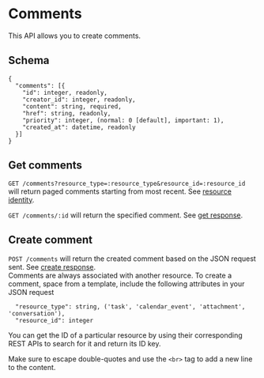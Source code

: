 Comments
========

This API allows you to create comments.

Schema  <a name='schema'></a>
------------
```
{
  "comments": [{
    "id": integer, readonly,
    "creator_id": integer, readonly,
    "content": string, required,
    "href": string, readonly,
    "priority": integer, (normal: 0 [default], important: 1),
    "created_at": datetime, readonly
  }]
}
```

Get comments
-----------
`GET /comments?resource_type=:resource_type&resource_id=:resource_id` will return paged comments starting from most recent. See [resource identity](comments.md#resourceid).

`GET /comments/:id` will return the specified comment. See [get response](responses.md#get).

Create comment
-----------
`POST /comments` will return the created comment based on the JSON request sent. See [create response](responses.md#create).   
Comments are always associated with another resource. To create a comment, space from a template, include the following attributes in your JSON request

<a name='resourceid'></a>
```
  "resource_type": string, ('task', 'calendar_event', 'attachment', 'conversation'),
  "resource_id": integer
```

You can get the ID of a particular resource by using their corresponding REST APIs to search for it and return its ID key.

Make sure to escape double-quotes and use the `<br>` tag to add a new line to the content.

